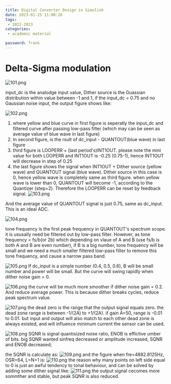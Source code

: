 ```yaml
---
title: Digital Converter Design in Simulink
date: 2023-01-25 11:00:26
tags:
 - 2022-2023
categories: 
 - academic material

password: frank
---
```


# Delta-Sigma modulation
![101.png](101.png)

input_dc is the analodge input value,
Dither source is the Guassian distribution within value between -1 and 1,
if the input_dc = 0.75 and no Gaussian noise input, the output figure shows like:

![102.png](102.png)

1. where yellow and blue curve in first figure is seperatly the input_dc and filtered curve after passing low-pass filter (which may can be seen as average value of blue wave in last figure)
2. In second figure, is the rsult of dc_input - QUANTOUT(blue wave) in last figure
3. third figure is LOOPERR + (last period's)INT1OUT. please note the mini value for both LOOPERR and INT1OUT is -0.25 (0.75-1), hence INT1OUT will decrease in step of 0.25
4. the last figure shows the signal when INT1OUT + Dither source (yellow wave) and QUANTOUT signal (blue wave). Dither source in this case is 0, hence yellow wave is completely same as third figure. when yellow wave is lower than 0, QUANTOUT will become -1, according to the Quantizer (step=2). Therefore the LOOPERR can be reset by feedback signal.
![103.png](103.png)

And the average value of QUANTOUT signal is just 0.75, same as dc_input. This is an ideal ADC.

![104.png](104.png)

tone frequency is the first peak frequency in QUANTOUT's spectrum scope. it is ususally need be filtered out by low-pass filter.
However, as tone frequency = fs/b(or 2b) which depending on vlaue of A and B (use fs/b is both A and B are even number), if B is a big number, tone frequency will be small and we need a much smaller filtered low-pass filter to remove this tone frequency, and cause a narrow pass band.

![105.png](105.png)
If dc_input is a simple number (0.4, 0.5, 0.6), B will be small number and power will be small. But the curve will swing rapidly when dither noise gain = 0.

![106.png](106.png)
the curve will be much more smoother if dither noise gain = 0.2. And reduce average power.
This is because dither breaks cycles, reduce peak spectrum value.

![107.png](107.png)
the dead zero is the range that the output signal equals zero. the dead zone range is between -1/(2A) to +1/(2A). if gain A=50, range is -0.01 to 0.01. but input and output will also match to each other
dead zone is always existed, and will influence minimum current the sensor can be used.

![108.png](108.png)
SQNR is signal quantisized noise ratio, ENOB is effictive umber of bits.
big SQNR wanted
sinfreq decreased or amplitude increased, SQNR and ENOB decreased;

the SQNR is calculate as:
![109.png](109.png)
and the figure when fre=4882.8125Hz, OSR=64, L=N=1 is:
![110.png](110.png)
the reason why many points on left side equal to 0 is just an awful tendency to tonal behaviour, and can be solved by adding some dither signal like:
![111.png](111.png)
the output signal cecomes more sommther and stable, but peak SQNR is also reduced.